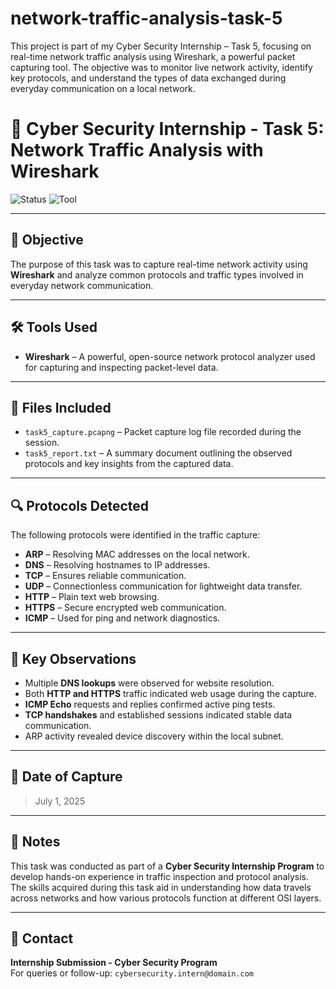 # network-traffic-analysis-task-5
This project is part of my Cyber Security Internship – Task 5, focusing on real-time network traffic analysis using Wireshark, a powerful packet capturing tool. The objective was to monitor live network activity, identify key protocols, and understand the types of data exchanged during everyday communication on a local network.  
# 📅 Cyber Security Internship - Task 5: Network Traffic Analysis with Wireshark

![Status](https://img.shields.io/badge/Task-Completed-brightgreen)
![Tool](https://img.shields.io/badge/Tool-Wireshark-blue)

---

## 📌 Objective

The purpose of this task was to capture real-time network activity using **Wireshark** and analyze common protocols and traffic types involved in everyday network communication.

---

## 🛠️ Tools Used

- **Wireshark** – A powerful, open-source network protocol analyzer used for capturing and inspecting packet-level data.

---

## 📁 Files Included

- `task5_capture.pcapng` – Packet capture log file recorded during the session.
- `task5_report.txt` – A summary document outlining the observed protocols and key insights from the captured data.

---

## 🔍 Protocols Detected

The following protocols were identified in the traffic capture:

- **ARP** – Resolving MAC addresses on the local network.
- **DNS** – Resolving hostnames to IP addresses.
- **TCP** – Ensures reliable communication.
- **UDP** – Connectionless communication for lightweight data transfer.
- **HTTP** – Plain text web browsing.
- **HTTPS** – Secure encrypted web communication.
- **ICMP** – Used for ping and network diagnostics.

---

## 🔎 Key Observations

- Multiple **DNS lookups** were observed for website resolution.
- Both **HTTP and HTTPS** traffic indicated web usage during the capture.
- **ICMP Echo** requests and replies confirmed active ping tests.
- **TCP handshakes** and established sessions indicated stable data communication.
- ARP activity revealed device discovery within the local subnet.

---

## 📆 Date of Capture

> July 1, 2025

---

## 📢 Notes

This task was conducted as part of a **Cyber Security Internship Program** to develop hands-on experience in traffic inspection and protocol analysis. The skills acquired during this task aid in understanding how data travels across networks and how various protocols function at different OSI layers.

---

## 💌 Contact

**Internship Submission - Cyber Security Program**  
For queries or follow-up: `cybersecurity.intern@domain.com`

